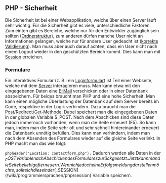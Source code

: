 ## PHP - Sicherheit
Die Sicherheit ist bei einer Webapplikation, welche über einen Server läuft sehr wichtig. Für die Sicherheit gibt es viele, unterschiedliche Faktoren. Zum einten gibt es Bereiche, welche nur für den Entwickler zugänglich sein sollten ([Ordnerstruktur](/wiki/webseitenstruktur)), zum anderen dürfen manche User nicht an Informationen gelangen, welche nur für andere User gedeacht ist ([korrekte Validierung](/wiki/programmiersprachen/php/validierung)).
Man muss aber auch darauf achten, dass ein User nicht nach einem Logout wieder in den geschützten Bereich kommt. Dies kann man mit [Session](/wiki/programmiersprachen/php/session) erreichen.


### Formulare
Ein interaktives Fomular (z. B.: ein [Loginformular](/wiki/programmiersprachen/php/beispiele/login)) ist Teil einer Webseite, welche mit dem [Server](/wiki/backend) interagieren muss. Man kann etwa mit den eingegebenen Daten eine [E-Mail](/wiki/email) verschicken oder in einer Datenbank abspeichern. Für beides braucht man PHP und eine hohe Sicherheit. Man kann einen mögliche Überlastung der Datenbank auf dem Server bereits im Code, respektive in der Logik verhindern. Dazu braucht man die [Post/Redirect/Get-Methode](https://en.wikipedia.org/wiki/Post/Redirect/Get). Dabei speichert man die eingegebenen Daten in der globalen Variable $_POST. Nach dem Abschicken sind diese Daten jedoch immernoch vorhanden, wenn man die Seite erneuert (F5). So kann man, indem man die Seite sehr oft und sehr schnell hintereinander erneuert die Datenbank unnötig befüllen. Dies kann man verhindern, indem man nach dem Absenden des Formulares wieder auf die gleiche Seite verlinkt. In PHP macht man das wie folgt:


```phpheader("Location: contactform.php");```
Dadurch werden alle Daten in der $_POST Variable nach Abschicken des Formulares zurückgesetzt. Jetzt kann man die Seite beliebig oft erneuern. Wenn ich jedoch eine Erfolgsmeldung darstellen möchte, sollte ich diese in der [$_SESSION](/wiki/programmiersprachen/php/session) Variable speichern.